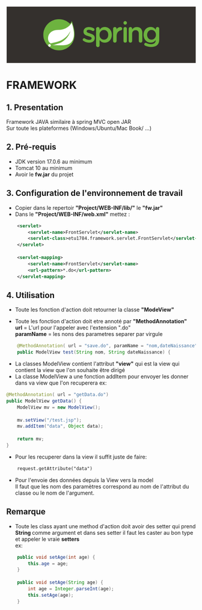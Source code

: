 ![Logo](spring.png)  
# FRAMEWORK
## 1. Presentation
Framework JAVA similaire à spring MVC open JAR <br>
Sur toute les plateformes (Windows/Ubuntu/Mac Book/ ...)

## 2. Pré-requis
- JDK version 17.0.6 au minimum
- Tomcat 10 au minimum
- Avoir le __fw.jar__ du projet

## 3. Configuration de l'environnement de travail
* Copier dans le repertoir <b>"Project/WEB-INF/lib/"</b> le <b>"fw.jar"</b>
* Dans le <b>"Project/WEB-INF/web.xml"</b> mettez : <br>
```xml
    <servlet>
        <servlet-name>FrontServlet</servlet-name>
        <servlet-class>etu1784.framework.servlet.FrontServlet</servlet-class>
    </servlet>

    <servlet-mapping>
        <servlet-name>FrontServlet</servlet-name>
        <url-pattern>*.do</url-pattern>
    </servlet-mapping>
```

## 4. Utilisation

* Toute les fonction d'action doit retourner la classe <b>"ModeView"</b>

* Toute les fonction d'action doit etre annoté par <b>"MethodAnnotation" </b><br>
        <b>url</b> = L'url pour l'appeler avec l'extension ".do"</br>
        <b>paramName</b> = les nons des parametres separer par virgule
```java
    @MethodAnnotation( url = "save.do", paramName = "nom,dateNaissance")
    public ModelView test(String nom, String dateNaissance) {
```
* La classes ModelView contient l'attribut <b>"view"</b> qui est la view qui contient la view que l'on souhaite être dirigé
* La classe ModelView a une fonction addItem pour envoyer les donner dans va view que l'on recuperera ex:

```java
@MethodAnnotation( url = "getData.do")
public ModelView getData() {
    ModelView mv = new ModelView();

    mv.setView("/test.jsp");
    mv.addItem("data", Object data);

    return mv;
}
``` 

* Pour les recuperer dans la view il suffit juste de faire:

```jsp
    request.getAttribute("data")
```
* Pour l'envoie des données depuis la View vers la model <br>
Il faut que les nom des paramètres correspond au nom de l'attribut du classe ou le nom de l'argument.
 
## <b> Remarque </b>
* Toute les class ayant une method d'action doit avoir des setter qui prend <b> String </b> comme argument et dans ses setter il faut les caster au bon type et appeler le vraie __setters__
<br>ex:
```java
    public void setAge(int age) {
        this.age = age;
    }
    
    public void setAge(String age) {
        int age = Integer.parseInt(age);
        this.setAge(age);
    }
```
